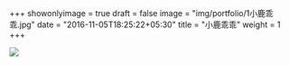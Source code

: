 +++
showonlyimage = true
draft = false
image = "img/portfolio/1小鹿乖乖.jpg"
date = "2016-11-05T18:25:22+05:30"
title = "小鹿乖乖"
weight = 1
+++

![](https://sociaxie.github.io/img/portfolio/1小鹿乖乖.jpg)  